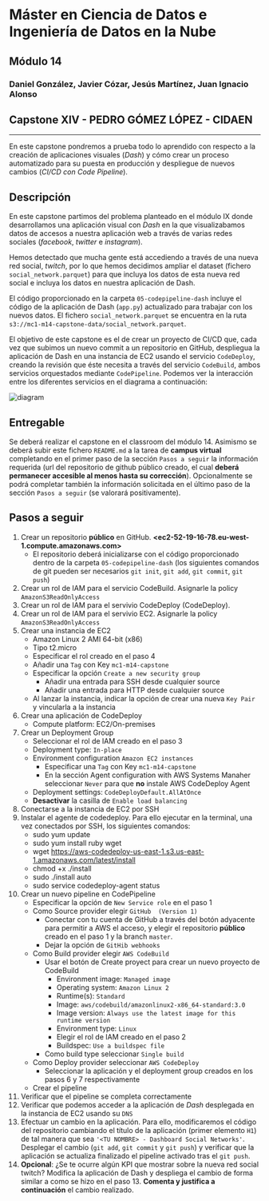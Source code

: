 # Máster en Ciencia de Datos e Ingeniería de Datos en la Nube
## Módulo 14
### Daniel González, Javier Cózar, Jesús Martínez, Juan Ignacio Alonso

## Capstone XIV - PEDRO GÓMEZ LÓPEZ - CIDAEN
---

En este capstone pondremos a prueba todo lo aprendido con respecto a la creación de aplicaciones visuales (_Dash_) y cómo crear un proceso automatizado para su puesta en producción y despliegue de nuevos cambios (_CI/CD con Code Pipeline_).

## Descripción

En este capstone partimos del problema planteado en el módulo IX donde desarrollamos una aplicación visual con _Dash_ en la que visualizabamos datos de accesos a nuestra aplicación web a través de varias redes sociales (_facebook_, _twitter_ e _instagram_).

Hemos detectado que mucha gente está accediendo a través de una nueva red social, _twitch_, por lo que hemos decidimos ampliar el dataset (fichero `social_network.parquet`) para que incluya los datos de esta nueva red social e incluya los datos en nuestra aplicación de Dash.

El código proporcionado en la carpeta `05-codepipeline-dash` incluye el código de la aplicación de Dash (`app.py`) actualizado para trabajar con los nuevos datos. El fichero `social_network.parquet` se encuentra en la ruta `s3://mc1-m14-capstone-data/social_network.parquet`.

El objetivo de este capstone es el de crear un proyecto de CI/CD que, cada vez que subimos un nuevo commit a un repositorio en GitHub, despliegua la aplicación de Dash en una instancia de EC2 usando el servicio `CodeDeploy`, creando la revisión que éste necesita a través del servicio `CodeBuild`, ambos servicios orquestados mediante `CodePipeline`. Podemos ver la interacción entre los diferentes servicios en el diagrama a continuación:

![diagram](images/diagram.png)


## Entregable

Se deberá realizar el capstone en el classroom del módulo 14. Asimismo se deberá subir este fichero `README.md` a la tarea de **campus virtual** completando en el primer paso de la sección `Pasos a seguir` la información requerida (url del repositorio de github público creado, el cual **deberá permanecer accesible al menos hasta su corrección**). Opcionalmente se podrá completar también la información solicitada en el último paso de la sección `Pasos a seguir` (se valorará positivamente).


## Pasos a seguir

1. Crear un repositorio **público** en GitHub. **<ec2-52-19-16-78.eu-west-1.compute.amazonaws.com>**
    - El repositorio deberá inicializarse con el código proporcionado dentro de la carpeta `05-codepipeline-dash` (los siguientes comandos de git pueden ser necesarios `git init`, `git add`, `git commit`, `git push`)
2. Crear un rol de IAM para el servicio CodeBuild. Asignarle la policy `AmazonS3ReadOnlyAccess`
3. Crear un rol de IAM para el servivio CodeDeploy (CodeDeploy).
4. Crear un rol de IAM para el servivio EC2.  Asignarle la policy `AmazonS3ReadOnlyAccess`
5. Crear una instancia de EC2
    - Amazon Linux 2 AMI 64-bit (x86)
    - Tipo t2.micro
    - Especificar el rol creado en el paso 4
    - Añadir una `Tag` con Key `mc1-m14-capstone`
    - Especificar la opción `Create a new security group`
        - Añadir una entrada para SSH desde cualquier source
        - Añadir una entrada para HTTP desde cualquier source
    - Al lanzar la instancia, indicar la opción de crear una nueva `Key Pair` y vincularla a la instancia
6. Crear una aplicación de CodeDeploy
    - Compute platform: EC2/On-premises
7. Crear un Deployment Group
    - Seleccionar el rol de IAM creado en el paso 3
    - Deployment type: `In-place`
    - Environment configuration `Amazon EC2 instances`
        - Especificar una `Tag` con Key `mc1-m14-capstone`
        - En la sección Agent configuration with AWS Systems Manaher seleccionar `Never` para que **no** instale AWS CodeDeploy Agent
    - Deployment settings: `CodeDeployDefault.AllAtOnce`
    - **Desactivar** la casilla de `Enable load balancing`
8. Conectarse a la instancia de EC2 por SSH
9. Instalar el agente de codedeploy. Para ello ejecutar en la terminal, una vez conectados por SSH, los siguientes comandos:
    - sudo yum update
    - sudo yum install ruby wget
    - wget https://aws-codedeploy-us-east-1.s3.us-east-1.amazonaws.com/latest/install
    - chmod +x ./install
    - sudo ./install auto
    - sudo service codedeploy-agent status
10. Crear un nuevo pipeline en CodePipeline
    - Especificar la opción de `New Service role` en el paso 1
    - Como Source provider elegir `GitHub  (Version 1)`
        - Conectar con tu cuenta de GitHub a través del botón adyacente para permitir a AWS el acceso, y elegir el repositorio **público** creado en el paso 1 y la branch `master`.
        - Dejar la opción de `GitHib webhooks`
    - Como Build provider elegir `AWS CodeBuild`
        - Usar el botón de Create proyect para crear un nuevo proyecto de CodeBuild
            - Environment image: `Managed image`
            - Operating system: `Amazon Linux 2`
            - Runtime(s): `Standard`
            - Image: `aws/codebuild/amazonlinux2-x86_64-standard:3.0`
            - Image version: `Always use the latest image for this runtime version`
            - Environment type: `Linux`
            -  Elegir el rol de IAM creado en el paso 2
            - Buildspec: `Use a buildspec file`
        - Como build type seleccionar `Single build`
    - Como Deploy provider seleccionar `AWS CodeDeploy`
        - Seleccionar la aplicación y el deployment group creados en los pasos 6 y 7 respectivamente
    - Crear el pipeline
11. Verificar que el pipeline se completa correctamente
12. Verificar que podemos acceder a la aplicación de _Dash_ desplegada en la instancia de EC2 usando su `DNS`
13. Efectuar un cambio en la aplicación. Para ello, modificaremos el código del repositorio cambiando el título de la aplicación (primer elemento `H1`) de tal manera que sea `'<TU NOMBRE> - Dashboard Social Networks'`. Desplegar el cambio (`git add`, `git commit` y `git push`) y verificar que la aplicación se actualiza finalizado el pipeline activado tras el `git push`.
14. **Opcional**: ¿Se te ocurre algún KPI que mostrar sobre la nueva red social twitch? Modifica la aplicación de Dash y despliega el cambio de forma similar a como se hizo en el paso 13. **Comenta y justifica a continuación** el cambio realizado.
